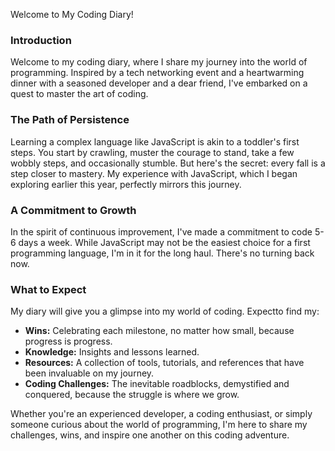 Welcome to My Coding Diary!

### Introduction

Welcome to my coding diary, where I share my journey into the world of programming. Inspired by a tech networking event and a heartwarming dinner with a seasoned developer and a dear friend, I've embarked on a quest to master the art of coding.

### The Path of Persistence

Learning a complex language like JavaScript is akin to a toddler's first steps. You start by crawling, muster the courage to stand, take a few wobbly steps, and occasionally stumble. But here's the secret: every fall is a step closer to mastery. My experience with JavaScript, which I began exploring earlier this year, perfectly mirrors this journey.

### A Commitment to Growth

In the spirit of continuous improvement, I've made a commitment to code 5-6 days a week. While JavaScript may not be the easiest choice for a first programming language, I'm in it for the long haul. There's no turning back now.

### What to Expect

My diary will give you a glimpse into my world of coding. Expectto find my:

- **Wins:** Celebrating each milestone, no matter how small, because progress is progress.
- **Knowledge:** Insights and lessons learned.
- **Resources:** A collection of tools, tutorials, and references that have been invaluable on my journey.
- **Coding Challenges:** The inevitable roadblocks, demystified and conquered, because the struggle is where we grow.

Whether you're an experienced developer, a coding enthusiast, or simply someone curious about the world of programming, I'm here to share my challenges, wins, and inspire one another on this coding adventure.
